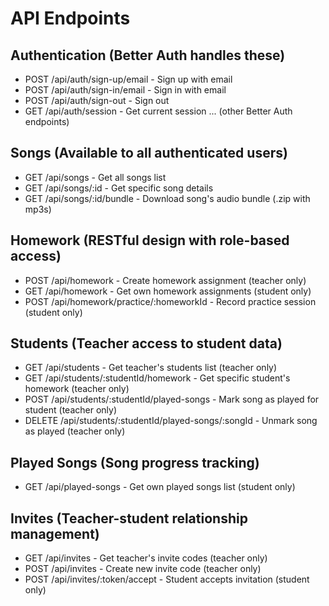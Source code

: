 # API Endpoints

## Authentication (Better Auth handles these)

- POST /api/auth/sign-up/email - Sign up with email
- POST /api/auth/sign-in/email - Sign in with email
- POST /api/auth/sign-out - Sign out
- GET /api/auth/session - Get current session
  ... (other Better Auth endpoints)

## Songs (Available to all authenticated users)

- GET /api/songs - Get all songs list
- GET /api/songs/:id - Get specific song details
- GET /api/songs/:id/bundle - Download song's audio bundle (.zip with mp3s)

## Homework (RESTful design with role-based access)

- POST /api/homework - Create homework assignment (teacher only)
- GET /api/homework - Get own homework assignments (student only)
- POST /api/homework/practice/:homeworkId - Record practice session (student only)

## Students (Teacher access to student data)

- GET /api/students - Get teacher's students list (teacher only)
- GET /api/students/:studentId/homework - Get specific student's homework (teacher only)
- POST /api/students/:studentId/played-songs - Mark song as played for student (teacher only)
- DELETE /api/students/:studentId/played-songs/:songId - Unmark song as played (teacher only)

## Played Songs (Song progress tracking)

- GET /api/played-songs - Get own played songs list (student only)

## Invites (Teacher-student relationship management)

- GET /api/invites - Get teacher's invite codes (teacher only)
- POST /api/invites - Create new invite code (teacher only)
- POST /api/invites/:token/accept - Student accepts invitation (student only)
